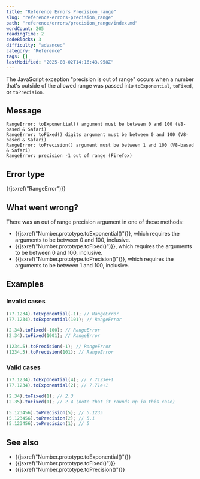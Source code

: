 ```yaml
---
title: "Reference Errors Precision_range"
slug: "reference-errors-precision_range"
path: "reference/errors/precision_range/index.md"
wordCount: 205
readingTime: 2
codeBlocks: 3
difficulty: "advanced"
category: "Reference"
tags: []
lastModified: "2025-08-02T14:16:43.958Z"
---
```



The JavaScript exception "precision is out of range" occurs when a number that's
outside of the allowed range was passed into `toExponential`, `toFixed`, or `toPrecision`.

## Message

```plain
RangeError: toExponential() argument must be between 0 and 100 (V8-based & Safari)
RangeError: toFixed() digits argument must be between 0 and 100 (V8-based & Safari)
RangeError: toPrecision() argument must be between 1 and 100 (V8-based & Safari)
RangeError: precision -1 out of range (Firefox)
```

## Error type

{{jsxref("RangeError")}}

## What went wrong?

There was an out of range precision argument in one of these methods:

- {{jsxref("Number.prototype.toExponential()")}}, which requires the arguments to be between 0 and 100, inclusive.
- {{jsxref("Number.prototype.toFixed()")}}, which requires the arguments to be between 0 and 100, inclusive.
- {{jsxref("Number.prototype.toPrecision()")}}, which requires the arguments to be between 1 and 100, inclusive.

## Examples

### Invalid cases

```js example-bad
(77.1234).toExponential(-1); // RangeError
(77.1234).toExponential(101); // RangeError

(2.34).toFixed(-100); // RangeError
(2.34).toFixed(1001); // RangeError

(1234.5).toPrecision(-1); // RangeError
(1234.5).toPrecision(101); // RangeError
```

### Valid cases

```js example-good
(77.1234).toExponential(4); // 7.7123e+1
(77.1234).toExponential(2); // 7.71e+1

(2.34).toFixed(1); // 2.3
(2.35).toFixed(1); // 2.4 (note that it rounds up in this case)

(5.123456).toPrecision(5); // 5.1235
(5.123456).toPrecision(2); // 5.1
(5.123456).toPrecision(1); // 5
```

## See also

- {{jsxref("Number.prototype.toExponential()")}}
- {{jsxref("Number.prototype.toFixed()")}}
- {{jsxref("Number.prototype.toPrecision()")}}
